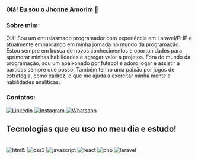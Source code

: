 ### Olá! Eu sou o Jhonne Amorim 👋

### Sobre mim:
Olá! Sou um entusiasmado programador com experiência em Laravel/PHP e atualmente embarcando em minha jornada no mundo da programação. Estou sempre em busca de novos conhecimentos e oportunidades para aprimorar minhas habilidades e agregar valor a projetos.
Fora do mundo da programação, sou um apaixonado por futebol e adoro jogar e assistir a partidas sempre que posso. Também tenho uma paixão por jogos de estratégia, como xadrez, o que me ajuda a exercitar minha mente e habilidades analíticas.

### Contatos:

[![Linkedin](https://img.shields.io/badge/LinkedIn-0077B5?style=for-the-badge&logo=linkedin&logoColor=white)](https://www.linkedin.com/in/jhonne-amorim-oliveira-b8b95a243/)
[![Instagram](https://img.shields.io/badge/Instagram-E4405F?style=for-the-badge&logo=instagram&logoColor=white)](https://www.instagram.com/jhonne_a_o/)
[![Whatsapp](https://img.shields.io/badge/WhatsApp-25D366?style=for-the-badge&logo=whatsapp&logoColor=white)](https://wa.me/5585984570274)

## Tecnologias que eu uso no meu dia e estudo!
<div style="display: inline_block"><br/>
  <img align="center" alt="html5" src="https://img.shields.io/badge/HTML5-E34F26?style=for-the-badge&logo=html5&logoColor=white"/>
   <img align="center" alt="css3" src="https://img.shields.io/badge/CSS3-1572B6?style=for-the-badge&logo=css3&logoColor=white"/>
    <img align="center" alt="javascript" src="https://img.shields.io/badge/JavaScript-F7DF1E?style=for-the-badge&logo=javascript&logoColor=black"/>
     <img align="center" alt="react" src="https://img.shields.io/badge/React-20232A?style=for-the-badge&logo=react&logoColor=61DAFB"/>
      <img align="center" alt="php" src="https://img.shields.io/badge/PHP-777BB4?style=for-the-badge&logo=php&logoColor=white"/>
       <img align="center" alt="laravel" src="https://img.shields.io/badge/Laravel-FF2D20?style=for-the-badge&logo=laravel&logoColor=white"/>
</div><br/>
